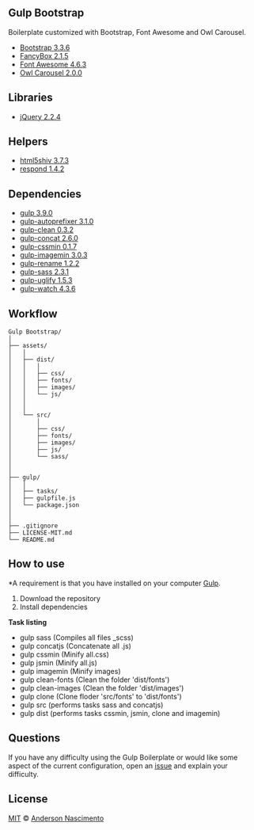 ## Gulp Bootstrap
Boilerplate customized with Bootstrap, Font Awesome and Owl Carousel.

* [Bootstrap 3.3.6](http://getbootstrap.com/) 
* [FancyBox 2.1.5](http://fancyapps.com/fancybox/) 
* [Font Awesome 4.6.3](http://fontawesome.io/) 
* [Owl Carousel 2.0.0](http://www.owlcarousel.owlgraphic.com/)

## Libraries 
* [jQuery 2.2.4](https://code.jquery.com/)

## Helpers
* [html5shiv 3.7.3](https://github.com/aFarkas/html5shiv) 
* [respond 1.4.2](https://github.com/scottjehl/Respond) 

## Dependencies
* [gulp 3.9.0](http://gulpjs.com) 
* [gulp-autoprefixer 3.1.0](https://www.npmjs.com/package/gulp-autoprefixer)
* [gulp-clean 0.3.2](https://www.npmjs.com/package/gulp-clean)
* [gulp-concat 2.6.0](https://www.npmjs.com/package/gulp-concat)
* [gulp-cssmin 0.1.7](https://www.npmjs.com/package/gulp-cssmin)
* [gulp-imagemin 3.0.3](https://www.npmjs.com/package/gulp-imagemin)
* [gulp-rename 1.2.2](https://www.npmjs.com/package/gulp-rename)
* [gulp-sass 2.3.1](https://www.npmjs.com/package/gulp-sass)
* [gulp-uglify 1.5.3](https://www.npmjs.com/package/gulp-uglify)
* [gulp-watch 4.3.6](https://www.npmjs.com/package/gulp-watch)

## Workflow
```
Gulp Bootstrap/
│
├── assets/
│   │
│   ├── dist/
│	│   │
│   │	├── css/
│   │	├── fonts/
│   │	├── images/
│   │	└── js/
│	│
│ 	│
│	└──	src/
│		│
│   	├── css/
│   	├── fonts/
│   	├── images/
│   	├── js/
│   	└── sass/
│
│
├── gulp/
│   │
│   ├── tasks/
│   ├── gulpfile.js
│   └── package.json
│
│
├── .gitignore
├── LICENSE-MIT.md
└── README.md
```

## How to use
*A requirement is that you have installed on your computer [Gulp](http://gulpjs.com/).

1. Download the repository
2. Install dependencies

**Task listing**
- gulp sass (Compiles all files  _scss)
- gulp concatjs (Concatenate all .js)
- gulp cssmin (Minify all.css)
- gulp jsmin (Minify all.js)
- gulp imagemin (Minify images)
- gulp clean-fonts (Clean the folder 'dist/fonts')
- gulp clean-images (Clean the folder 'dist/images')
- gulp clone (Clone floder 'src/fonts' to 'dist/fonts')
- gulp src (performs tasks sass and concatjs)
- gulp dist (performs tasks cssmin, jsmin, clone and imagemin)

## Questions
If you have any difficulty using the Gulp Boilerplate or would like some aspect of the current configuration, open an [issue](https://github.com/theandersonn/gulp-bootstrap/issues/new) and explain your difficulty.

## License
[MIT](https://github.com/theandersonn/gulp-bootstrap/blob/master/LICENSE-MIT.md) © [Anderson Nascimento](https://github.com/theandersonn)